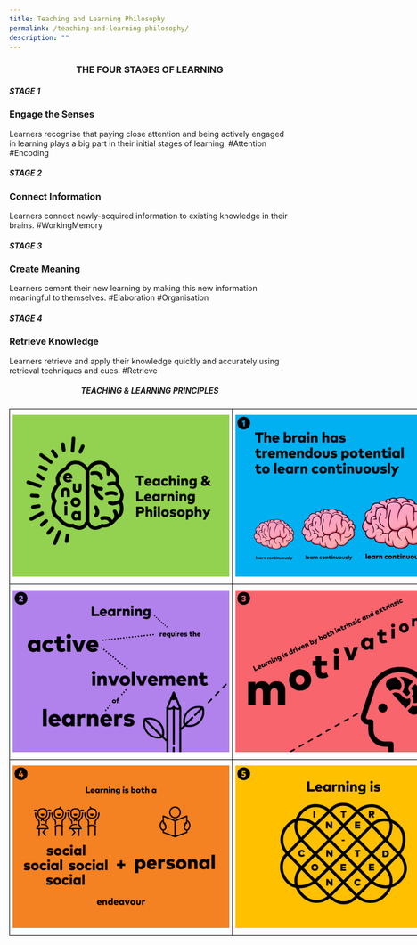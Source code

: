 ```yaml
---
title: Teaching and Learning Philosophy
permalink: /teaching-and-learning-philosophy/
description: ""
---
```


<center><h3>THE FOUR STAGES OF LEARNING</h3></center>


##### STAGE 1

### Engage the Senses

Learners recognise that paying close attention and being actively engaged in learning plays a big part in their initial stages of learning. #Attention #Encoding

##### STAGE 2

### Connect Information

Learners connect newly-acquired information to existing knowledge in their brains. #WorkingMemory

##### STAGE 3

### Create Meaning

Learners cement their new learning by making this new information meaningful to themselves. #Elaboration #Organisation

##### STAGE 4

### Retrieve Knowledge


Learners retrieve and apply their knowledge quickly and accurately using retrieval techniques and cues. #Retrieve

<center><h5>TEACHING & LEARNING PRINCIPLES</h5></center>

<style type="text/css">
.tg  {border-collapse:collapse;border-spacing:0;margin:0px auto;}
.tg td{border-color:black;border-style:solid;border-width:1px;font-family:Arial, sans-serif;font-size:14px;
  overflow:hidden;padding:10px 5px;word-break:normal;}
.tg th{border-color:black;border-style:solid;border-width:1px;font-family:Arial, sans-serif;font-size:14px;
  font-weight:normal;overflow:hidden;padding:10px 5px;word-break:normal;}
.tg .tg-nrix{text-align:center;vertical-align:middle}
</style>
<table class="tg" style="undefined;table-layout: fixed; width: 800px">
<colgroup>
<col style="width: 400px">
<col style="width: 400px">
</colgroup>
<tbody>
  <tr>
    <td class="tg-nrix"><img src="/images/TL0-Title.jpeg" 
     style="width:100%"></td>
    <td class="tg-nrix"><img src="/images/TL1-Potential.jpeg" 
     style="width:100%"></td>
  </tr>
  <tr>
    <td class="tg-nrix"><img src="/images/TL2-Active.jpeg" 
     style="width:100%"></td>
    <td class="tg-nrix"><img src="/images/TL3-Motivation.jpeg" 
     style="width:100%"></td>
  </tr>
  <tr>
    <td class="tg-nrix"><img src="/images/TL4-Social-Personal.jpeg" 
     style="width:100%"></td>
    <td class="tg-nrix"><img src="/images/TL5-Interconnected.jpeg" 
     style="width:100%"></td>
  </tr>
</tbody>
</table>